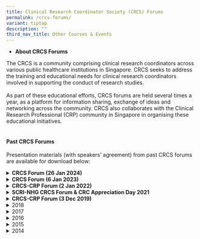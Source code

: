 ```yaml
---
title: Clinical Research Coordinator Society (CRCS) Forums
permalink: /crcs-forums/
variant: tiptap
description: ""
third_nav_title: Other Courses & Events
---
```

<ul data-tight="true" class="tight">
<li>
<p><strong>About CRCS Forums</strong>
</p>
</li>
</ul>
<p>The CRCS is a community comprising clinical research coordinators across
various public healthcare institutions in Singapore. CRCS seeks to address
the training and educational needs for clinical research coordinators involved
in supporting the conduct of research studies.
<br>
<br>As part of these educational efforts, CRCS forums are held several times
a year, as a platform for information sharing, exchange of ideas and networking
across the community. CRCS also collaborates with the Clinical Research
Professional (CRP) community in Singapore in organising these educational
initiatives.
<br>&nbsp;<strong>&nbsp;</strong>
</p>
<h4><strong>Past CRCS Forums</strong></h4>
<p>Presentation materials (with speakers’ agreement) from past CRCS forums
are available for download below:</p>
<p></p>
<div data-type="detailGroup" class="isomer-accordion-group isomer-accordion isomer-accordion-white">
<details class="isomer-details">
<summary><strong>CRCS Forum (26 Jan 2024)</strong>
</summary>
<div data-type="detailsContent" class="isomer-details-content">
<ul data-tight="true" class="tight">
<li>
<p><strong><a href="https://www.hsa.gov.sg/docs/default-source/hprg-io-ctb/slides-gcp/looking-back-at-2023-(crcs_26jan2024).pdf?sfvrsn=57cdd965_2" rel="noopener noreferrer nofollow" target="_blank"><u>Looking Back at 2023</u></a></strong>
<br>By Sumitra Sachidanandan, Regulatory Consultant
<br>Innovation Office &amp; Clinical Trials Branch
<br>Health Products Regulation Group
<br>Health Sciences Authority Singapore</p>
<p></p>
</li>
<li>
<p><strong><a href="https://for.sg/ecos-migrationprep" rel="noopener noreferrer nofollow" target="_blank"><u>Updates from NHG: Get Ready for ECOS &amp; Updates to Minimum Training Requirements for DSRB submissions</u></a></strong>
<br>Ms Zhang Cailian, Specialist
<br>Office of Human Research Protection Programme, NHG Group Research &amp;
Innovation</p>
<p></p>
</li>
</ul>
</div>
</details>
</div>
<div data-type="detailGroup" class="isomer-accordion-group isomer-accordion isomer-accordion-white">
<details class="isomer-details">
<summary><strong>CRCS Forum (6 Jan 2023)</strong>
</summary>
<div data-type="detailsContent" class="isomer-details-content">
<ul data-tight="true" class="tight">
<li>
<p><strong><a href="https://www.hsa.gov.sg/docs/default-source/hprg-io-ctb/slides-gcp/looking-back-at-2022-(crcs_6jan2023).pdf?sfvrsn=4c22ebff_4" rel="noopener noreferrer nofollow" target="_blank"><u>Looking Back at 2022</u></a></strong>
<br>Sumitra Sachidanandan, Regulatory Consultant
<br>Innovation Office &amp; Clinical Trials Branch
<br>Health Products Regulation Group
<br>Health Sciences Authority Singapore</p>
<p></p>
</li>
</ul>
</div>
</details>
</div>
<div data-type="detailGroup" class="isomer-accordion-group isomer-accordion isomer-accordion-white">
<details class="isomer-details">
<summary><strong>CRCS-CRP Forum (2 Jan 2022)</strong>
</summary>
<div data-type="detailsContent" class="isomer-details-content">
<ul data-tight="true" class="tight">
<li>
<p><strong><a href="https://www.hsa.gov.sg/docs/default-source/hprg-io-ctb/slides-gcp/looking-back-at-2020-2021-(crcs_20jan2022).pdf?sfvrsn=112718e9_2" rel="noopener noreferrer nofollow" target="_blank"><u>Looking Back at 2021</u></a></strong>
<br>Ms. Sumitra Sachidanandan, Regulatory Consultant - GCP Unit
<br>Innovation Office &amp; Clinical Trials Branch
<br>Medical Products Pre-market Cluster
<br>Health Products Regulation Group
<br>Health Sciences Authority Singapore</p>
<p></p>
</li>
</ul>
</div>
</details>
</div>
<div data-type="detailGroup" class="isomer-accordion-group isomer-accordion isomer-accordion-white">
<details class="isomer-details">
<summary><strong>SCRI-NHG CRCS Forum &amp; CRC Appreciation Day 2021</strong>
</summary>
<div data-type="detailsContent" class="isomer-details-content">
<ul data-tight="true" class="tight">
<li>
<p><a href="/files/Training Files/CRCS Forum/20210331_Managing_impact_of_CT_during_COVID.pdf" rel="noopener noreferrer nofollow" target="_blank">Managing the impact of clinical trials during the COVID-19 pandemic</a>
<br>Ms. Sumitra Sachidanandan, Regulatory Consultant
<br>Innovation Office &amp; Clinical Trials Branch
<br>Health Products Regulation Group
<br>Health Sciences Authority Singapore</p>
<p></p>
</li>
</ul>
</div>
</details>
</div>
<div data-type="detailGroup" class="isomer-accordion-group isomer-accordion isomer-accordion-white">
<details class="isomer-details">
<summary><strong>CRCS-CRP Forum (3 Dec 2019)</strong>
</summary>
<div data-type="detailsContent" class="isomer-details-content">
<ul data-tight="true" class="tight">
<li>
<p><strong><a href="https://www.hsa.gov.sg/docs/default-source/hprg-io-ctb/looking-back-at-2019-(crcs_3dec2019).pdf?sfvrsn=a19a028c_2)" rel="noopener noreferrer nofollow" target="_blank"><u>Looking back at 2019</u></a></strong>
<br>Ms. Sumitra Sachidanandan, Regulatory Consultant – GCP Unit
<br>Innovation Office &amp; Clinical Trials Branch,
<br>Medicinal Products Pre-market Cluster,
<br>Health Products Regulation Group,
<br>Health Sciences Authority</p>
<p></p>
</li>
<li>
<p><strong><a href="https://www.research.nhg.com.sg/wps/wcm/connect/7dfb242b-df5c-4e7e-86ed-4e345806a1ed/CRC+forum+2019+Consent+requirements.pdf?MOD=AJPERES&amp;CVID=nfxGqEb&amp;CVID=nfxGqEb&amp;CVID=nfxGqEb&amp;CVID=nfxGqEb&amp;CVID=nfxGqEb&amp;CVID=nfxGqEb&amp;CVID=nfxGqEb&amp;CVID=nfxGqEb&amp;CVID=nfxGqEb&amp;CVID=nfxGqEb&amp;CVID=nfxGqEb&amp;CVID=nfxGqEb&amp;CVID=nfxGqEb&amp;CVID=nfxGqEb&amp;CVID=nfxGqEb&amp;CVID=nfxGqEb&amp;CVID=nfxGqEb&amp;CVID=nfxGqEb&amp;CVID=nfxGqEb" rel="noopener noreferrer nofollow" target="_blank"><u>Requirement of Appropriate Consent for Conduct of Human Biomedical Research and Handling of Human Tissue</u></a></strong>
<br>Dr. May Thu MA
<br>Senior Manager, Biomedical Research Regulation Branch, Regulatory Compliance
&amp; Enforcement Division, Health Regulation Group, Ministry of Health</p>
</li>
</ul>
</div>
</details>
</div>
<div data-type="detailGroup" class="isomer-accordion-group isomer-accordion isomer-accordion-white">
<details class="isomer-details">
<summary>2018</summary>
<div data-type="detailsContent" class="isomer-details-content">
<p></p>
</div>
</details>
</div>
<div data-type="detailGroup" class="isomer-accordion-group isomer-accordion isomer-accordion-white">
<details class="isomer-details">
<summary>2017</summary>
<div data-type="detailsContent" class="isomer-details-content">
<p></p>
</div>
</details>
</div>
<div data-type="detailGroup" class="isomer-accordion-group isomer-accordion isomer-accordion-white">
<details class="isomer-details">
<summary>2016</summary>
<div data-type="detailsContent" class="isomer-details-content">
<p></p>
</div>
</details>
</div>
<div data-type="detailGroup" class="isomer-accordion-group isomer-accordion isomer-accordion-white">
<details class="isomer-details">
<summary>2015</summary>
<div data-type="detailsContent" class="isomer-details-content">
<p></p>
</div>
</details>
</div>
<div data-type="detailGroup" class="isomer-accordion-group isomer-accordion isomer-accordion-white">
<details class="isomer-details">
<summary>2014</summary>
<div data-type="detailsContent" class="isomer-details-content">
<p></p>
</div>
</details>
</div>
<p></p>
<p></p>
<p></p>
<p></p>
<p></p>